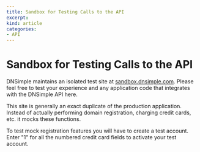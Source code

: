 ```yaml
---
title: Sandbox for Testing Calls to the API
excerpt: 
kind: article
categories:
- API
---
```


# Sandbox for Testing Calls to the API

DNSimple maintains an isolated test site at [sandbox.dnsimple.com](https://sandbox.dnsimple.com/). Please feel free to test your experience and any application code that integrates with the DNSimple API here.

This site is generally an exact duplicate of the production application. Instead of actually performing domain registration, charging credit cards, etc. it mocks these functions.

To test mock registration features you will have to create a test account. Enter "1" for all the numbered credit card fields to activate your test account.
